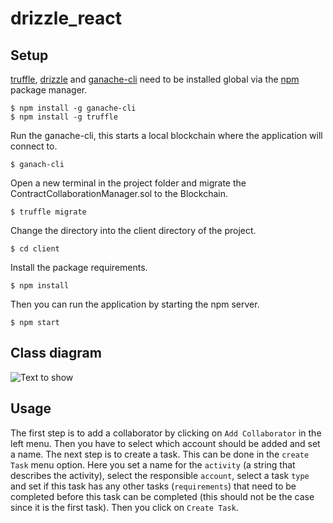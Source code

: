 # drizzle_react
## Setup
[truffle](https://truffleframework.com/truffle), [drizzle](https://truffleframework.com/drizzle) and [ganache-cli](https://github.com/trufflesuite/ganache-cli) need to be installed global via the [npm](https://www.npmjs.com/) package manager. 
```
$ npm install -g ganache-cli
$ npm install -g truffle
```

Run the ganache-cli, this starts a local blockchain where the application will connect to.
```
$ ganach-cli
```

Open a new terminal in the project folder and migrate the ContractCollaborationManager.sol to the Blockchain.
```
$ truffle migrate
```

Change the directory into the client directory of the project.
```
$ cd client
```

Install the package requirements.
```
$ npm install
```
Then you can run the application by starting the npm server.
```
$ npm start
```
## Class diagram
![Text to show](https://github.com/Jonasmpi/drizzle_react/blob/master/public/Klassendiagramm.svg "class diagram" ) 

## Usage
The first step is to add a collaborator by clicking on `Add Collaborator` in the left menu. Then you have to select which account should be added and set a name.
The next step is to create a task. This can be done in the `create Task` menu option. Here you set a name for the `activity` (a string that describes the activity), select the responsible `account`, select a task `type` and set if this task has any other tasks (`requirements`) that need to be completed before this task can be completed (this should not be the case since it is the first task).
Then you click on `Create Task`.

